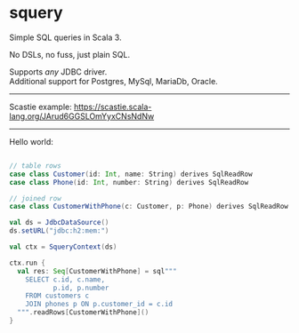 # squery

Simple SQL queries in Scala 3.

No DSLs, no fuss, just plain SQL.

Supports *any* JDBC driver.  
Additional support for Postgres, MySql, MariaDb, Oracle.


---
Scastie example: https://scastie.scala-lang.org/JArud6GGSLOmYyxCNsNdNw


---
Hello world:
```scala

// table rows
case class Customer(id: Int, name: String) derives SqlReadRow
case class Phone(id: Int, number: String) derives SqlReadRow

// joined row
case class CustomerWithPhone(c: Customer, p: Phone) derives SqlReadRow

val ds = JdbcDataSource()
ds.setURL("jdbc:h2:mem:")

val ctx = SqueryContext(ds)

ctx.run {
  val res: Seq[CustomerWithPhone] = sql"""
    SELECT c.id, c.name,
           p.id, p.number
    FROM customers c
    JOIN phones p ON p.customer_id = c.id
  """.readRows[CustomerWithPhone]()
}
```